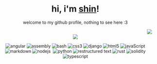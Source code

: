 
<h1 align="center">hi, i'm <a href="https://yuna0x0.com">shin</a>!</h1>
<p align="center">welcome to my github profile, nothing to see here :3</p>
<div>
  <div align="center">
    <img src="https://media.tenor.com/wv7Rwz7ePHQAAAAi/lain-iwakura.gif" align="right">
  </div>
</div>

<br>

<div align="center">
  <a>
    <img src="https://lanyard.kyrie25.dev/api/802819019631099934?imgStyle=circle&animatedDecoration=true&hideProfile=false&showDisplayName=true&showBanner=animated&bannerFilter=blur(2px)%20brightness(0.2)&waveColor=transparent&gradient=7E37F9-B48EF7-E568C4&waveSpotifyColor=transparent&borderRadius=20px&hideStatus=true&idleMessage=probably%20doing%20something%20else..." />
  </a>
  
  <p align="center"><img src="https://img.shields.io/badge/angular-%23DD0031.svg?logo=angular&logoColor=white" alt="angular"/> <img src="https://custom-icon-badges.demolab.com/badge/Assembly-525252.svg?logo=asm-hex&logoColor=white" alt="assembly"/> <img src="https://img.shields.io/badge/Bash-121011.svg?logo=gnu-bash&logoColor=white" alt="bash"/> <img src="https://img.shields.io/badge/CSS3-%231572B6.svg?logo=css3&logoColor=white" alt="css3"/> <img src="https://img.shields.io/badge/Django-%23092E20.svg?logo=django&logoColor=white" alt="django"/> <img src="https://img.shields.io/badge/HTML5-%23E34F26.svg?logo=html5&logoColor=white" alt="html5"/> <img src="https://img.shields.io/badge/JavaScript-F7DF1E.svg?logo=javascript&logoColor=black" alt="javaScript" />
  <br>
  <img src="https://img.shields.io/badge/markdown-%23000000.svg?logo=markdown&logoColor=white" alt="markdown"/> <img src="https://img.shields.io/badge/Node.js-43853D.svg?logo=node.js&logoColor=white" alt="nodejs"/> <img src="" alt=""/> <img src="https://img.shields.io/badge/Python-14354C.svg?logo=python&logoColor=white" alt="python"/> <img src="https://img.shields.io/badge/Restructured Text-3a4148.svg?logo=readthedocs&logoColor=white" alt="restructured text"> <img src="https://img.shields.io/badge/Rust-%23000000.svg?logo=rust&logoColor=white" alt="rust"/> <img src="https://img.shields.io/badge/Solidity-%23363636.svg?logo=solidity&logoColor=white" alt="solidity"/> <img src="https://img.shields.io/badge/TypeScript-%23007ACC.svg?logo=typescript&logoColor=white" alt="typescript"/>
  <br>
</div>


